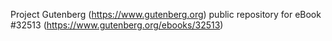 Project Gutenberg (https://www.gutenberg.org) public repository for eBook #32513 (https://www.gutenberg.org/ebooks/32513)
